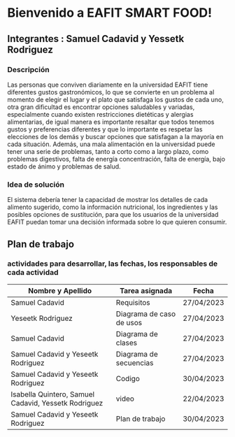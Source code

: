 # Bienvenido a EAFIT SMART FOOD!
## Integrantes : Samuel Cadavid y Yessetk Rodriguez 
### Descripción 
Las personas que conviven diariamente en la universidad EAFIT tiene diferentes gustos gastronómicos, lo que se convierte en un problema al momento de elegir el lugar y el plato que satisfaga los gustos de cada uno, otra gran dificultad es encontrar opciones saludables y variadas, especialmente cuando existen restricciones dietéticas y alergias alimentarias, de igual manera es importante resaltar que todos tenemos gustos y preferencias diferentes y que lo importante es respetar las elecciones de los demás y buscar opciones que satisfagan a la mayoría en cada situación. Además, una mala alimentación en la universidad puede tener una serie de problemas, tanto a corto como a largo plazo, como problemas digestivos, falta de energía concentración, falta de energía, bajo estado de ánimo y problemas de salud.
### Idea de solución
El sistema debería tener la capacidad de mostrar los detalles de cada alimento sugerido, como la información nutricional, los ingredientes y las posibles opciones de sustitución, para que los usuarios de la universidad EAFIT puedan tomar una decisión informada sobre lo que quieren consumir.

## Plan de trabajo
### actividades para desarrollar, las fechas, los responsables de cada actividad
| Nombre y Apellido | Tarea asignada | Fecha |
|----------|----------|----------|
|  Samuel Cadavid  | Requisitos   | 27/04/2023  |
| Yeseetk Rodriguez   | Diagrama de caso de usos   | 27/04/2023  |
|  Samuel Cadavid   | Diagrama de clases   | 27/04/2023   |
|  Samuel Cadavid y Yeseetk Rodriguez  | Diagrama de secuencias|  27/04/2023   |
|  Samuel Cadavid y Yeseetk Rodriguez   | Codigo   | 30/04/2023  
|  Isabella Quintero, Samuel Cadavid, Yessetk Rodriguez   | video | 22/04/2023   |
|  Samuel Cadavid y Yeseetk Rodriguez | Plan de trabajo|  30/04/2023   |



